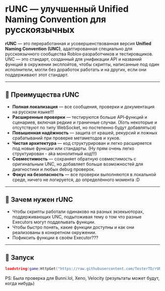 # rUNC — улучшенный Unified Naming Convention для русскоязычных

**rUNC** — это переработанная и усовершенствованная версия **Unified Naming Convention (UNC)**, адаптированная специально для русскоязычного сообщества Roblox‑разработчиков и тестировщиков.  
UNC — это стандарт, созданный для унификации API и названий функций в окружении эксплойтов, чтобы скрипты, написанные под один исполнители, могли без доработок работать и на других, если они поддерживают этот стандарт.

---

## 🔹 Преимущества rUNC

- **Полная локализация** — все сообщения, проверки и документация на русском языке!!!
- **Расширенные проверки** — тестируются больше API‑функций и сценариев, включая редкие и граничные случаи. (Хоть некоторые и отсутствуют по типу WebSocket, но постепенно будут добавляться)
- **Повышенная надёжность** — защита от крашей, рекурсий и ложных срабатываний при проверке метаметодов и хуков.
- **Чистая архитектура** — код структурирован и легко расширяется под новые функции или стандарты. (Ну прям очень легко структуирован - aka монолитный код!!!)
- **Совместимость** — сохраняет обратную совместимость с оригинальным UNC, но добавляет больше возможностей для диагностики и любых debug проверок.
- **Фокус на безопасность** — все проверки выполняются в локальной среде, ничего не логируется, до определённого момента :D

---

## 📌 Зачем нужен rUNC

- Чтобы скрипты работали одинаково на разных экзекьюторах, поддерживающих UNC, подытоживая тему о том что разные Executors могут подделывать функции.
- Чтобы быстро понять, какие функции доступны и как они реализованы в конкретном окружении.
- Пофиксить функции в своём Executor???

---

## 🚀 Запуск

```lua
loadstring(game:HttpGet("https://raw.githubusercontent.com/TesterTD/rUNC/main/rUNC.lua"))()
```
PS: Была проверка для Bunni.lol, Xeno, Velocity (результаты может будут, когда нибудь)
